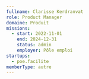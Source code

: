 ```yaml
---
fullname: Clarisse Kerdranvat
role: Product Manager
domaine: Produit
missions:
  - start: 2022-11-01
    end: 2024-12-31
    status: admin
    employer: Pôle emploi
startups:
  - poe.facilite
memberType: autre
---
```


